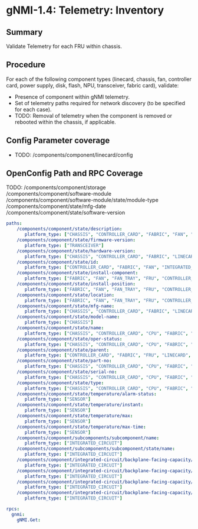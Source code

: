 # gNMI-1.4: Telemetry: Inventory

## Summary

Validate Telemetry for each FRU within chassis.

## Procedure

For each of the following component types (linecard, chassis, fan, controller
card, power supply, disk, flash, NPU, transceiver, fabric card), validate:

*   Presence of component within gNMI telemetry.
*   Set of telemetry paths required for network discovery (to be specified for
    each case).
*   TODO: Removal of telemetry when the component is removed or rebooted within
    the chassis, if applicable.

## Config Parameter coverage

*   TODO: /components/component/linecard/config

## OpenConfig Path and RPC Coverage

TODO:
   /components/component/storage
   /components/component/software-module
   /components/component/software-module/state/module-type
   /components/component/state/mfg-date
   /components/component/state/software-version

```yaml
paths:
    /components/component/state/description:
       platform_type: ["CHASSIS", "CONTROLLER_CARD", "FABRIC", "FAN", "FRU", "LINECARD", "POWER_SUPPLY"]
    /components/component/state/firmware-version:
       platform_type: ["TRANSCEIVER"]
    /components/component/state/hardware-version:
       platform_type: ["CHASSIS", "CONTROLLER_CARD", "FABRIC", "LINECARD", "POWER_SUPPLY", "TRANSCEIVER"]
    /components/component/state/id:
       platform_type: ["CONTROLLER_CARD", "FABRIC", "FAN", "INTEGRATED_CIRCUIT", "LINECARD", "POWER_SUPPLY", "SENSOR"]
    /components/component/state/install-component:
       platform_type: ["FABRIC", "FAN", "FAN_TRAY", "FRU", "CONTROLLER_CARD", "LINECARD", "POWER_SUPPLY", "TRANSCEIVER"]
    /components/component/state/install-position:
       platform_type: ["FABRIC", "FAN", "FAN_TRAY", "FRU", "CONTROLLER_CARD", "LINECARD", "POWER_SUPPLY", "TRANSCEIVER"]
    /components/component/state/location:
       platform_type: ["FABRIC", "FAN", "FAN_TRAY", "FRU", "CONTROLLER_CARD", "LINECARD", "POWER_SUPPLY", "TRANSCEIVER"]
    /components/component/state/mfg-name:
       platform_type: ["CHASSIS", "CONTROLLER_CARD", "FABRIC", "LINECARD", "POWER_SUPPLY", "TRANSCEIVER"]
    /components/component/state/model-name:
       platform_type: ["CHASSIS"]
    /components/component/state/name:
       platform_type: ["CHASSIS", "CONTROLLER_CARD", "CPU", "FABRIC", "FAN", "INTEGRATED_CIRCUIT", "LINECARD", "POWER_SUPPLY", "SENSOR", "STORAGE", "TRANSCEIVER"]
    /components/component/state/oper-status:
       platform_type: ["CHASSIS", "CONTROLLER_CARD", "CPU", "FABRIC", "FAN", "INTEGRATED_CIRCUIT", "LINECARD", "POWER_SUPPLY", "STORAGE", "TRANSCEIVER"]
    /components/component/state/parent:
       platform_type: ["CONTROLLER_CARD", "FABRIC", "FRU", "LINECARD", "POWER_SUPPLY"]
    /components/component/state/part-no:
       platform_type: ["CHASSIS", "CONTROLLER_CARD", "CPU", "FABRIC", "FAN", "FRU", "LINECARD", "POWER_SUPPLY", "STORAGE", "TRANSCEIVER"]
    /components/component/state/serial-no:
       platform_type: ["CHASSIS", "CONTROLLER_CARD", "CPU", "FABRIC", "FAN", "FRU", "LINECARD", "POWER_SUPPLY", "STORAGE", "TRANSCEIVER"]
    /components/component/state/type:
       platform_type: ["CHASSIS", "CONTROLLER_CARD", "CPU", "FABRIC", "FAN", "INTEGRATED_CIRCUIT", "LINECARD", "POWER_SUPPLY", "SENSOR", "STORAGE", "TRANSCEIVER"]
    /components/component/state/temperature/alarm-status:
       platform_type: ["SENSOR"]
    /components/component/state/temperature/instant:
       platform_type: ["SENSOR"]
    /components/component/state/temperature/max:
       platform_type: ["SENSOR"]
    /components/component/state/temperature/max-time:
       platform_type: ["SENSOR"]
    /components/component/subcomponents/subcomponent/name:
       platform_type: ["INTEGRATED_CIRCUIT"]
    /components/component/subcomponents/subcomponent/state/name:
       platform_type: ["INTEGRATED_CIRCUIT"]
    /components/component/integrated-circuit/backplane-facing-capacity/state/available-pct:
       platform_type: ["INTEGRATED_CIRCUIT"]
    /components/component/integrated-circuit/backplane-facing-capacity/state/consumed-capacity:
       platform_type: ["INTEGRATED_CIRCUIT"]
    /components/component/integrated-circuit/backplane-facing-capacity/state/total:
       platform_type: ["INTEGRATED_CIRCUIT"]
    /components/component/integrated-circuit/backplane-facing-capacity/state/total-operational-capacity:
       platform_type: ["INTEGRATED_CIRCUIT"]

rpcs:
  gnmi:
    gNMI.Get:
```
